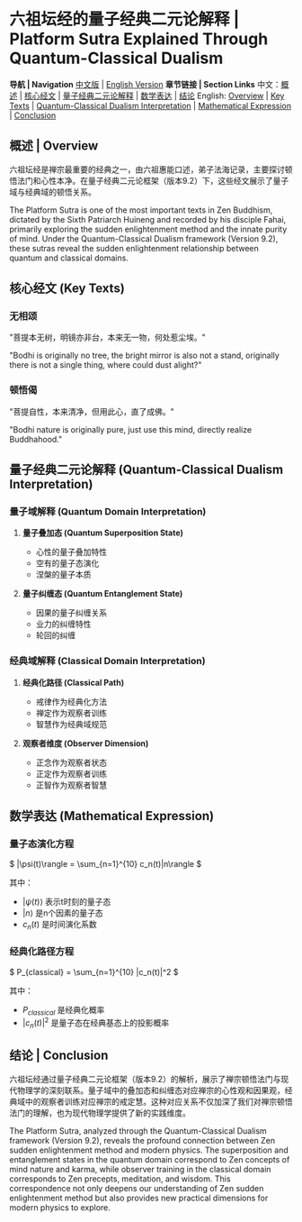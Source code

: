 # 六祖坛经的量子经典二元论解释 | Platform Sutra Explained Through Quantum-Classical Dualism

**导航 | Navigation**
[中文版](#六祖坛经解析) | [English Version](#platform-sutra-analysis)
**章节链接 | Section Links**
中文：[概述](#概述-overview) | [核心经文](#核心经文-key-texts) | [量子经典二元论解释](#量子经典二元论解释-quantum-classical-dualism-interpretation) | [数学表达](#数学表达-mathematical-expression) | [结论](#结论-conclusion)
English: [Overview](#概述-overview) | [Key Texts](#核心经文-key-texts) | [Quantum-Classical Dualism Interpretation](#量子经典二元论解释-quantum-classical-dualism-interpretation) | [Mathematical Expression](#数学表达-mathematical-expression) | [Conclusion](#结论-conclusion)

## 概述 | Overview

六祖坛经是禅宗最重要的经典之一，由六祖惠能口述，弟子法海记录，主要探讨顿悟法门和心性本净。在量子经典二元论框架（版本9.2）下，这些经文展示了量子域与经典域的顿悟关系。

The Platform Sutra is one of the most important texts in Zen Buddhism, dictated by the Sixth Patriarch Huineng and recorded by his disciple Fahai, primarily exploring the sudden enlightenment method and the innate purity of mind. Under the Quantum-Classical Dualism framework (Version 9.2), these sutras reveal the sudden enlightenment relationship between quantum and classical domains.

## 核心经文 (Key Texts)

### 无相颂
"菩提本无树，明镜亦非台，本来无一物，何处惹尘埃。"

"Bodhi is originally no tree, the bright mirror is also not a stand, originally there is not a single thing, where could dust alight?"

### 顿悟偈
"菩提自性，本来清净，但用此心，直了成佛。"

"Bodhi nature is originally pure, just use this mind, directly realize Buddhahood."

## 量子经典二元论解释 (Quantum-Classical Dualism Interpretation)

### 量子域解释 (Quantum Domain Interpretation)
1. **量子叠加态 (Quantum Superposition State)**
   - 心性的量子叠加特性
   - 空有的量子态演化
   - 涅槃的量子本质

2. **量子纠缠态 (Quantum Entanglement State)**
   - 因果的量子纠缠关系
   - 业力的纠缠特性
   - 轮回的纠缠

### 经典域解释 (Classical Domain Interpretation)
1. **经典化路径 (Classical Path)**
   - 戒律作为经典化方法
   - 禅定作为观察者训练
   - 智慧作为经典域规范

2. **观察者维度 (Observer Dimension)**
   - 正念作为观察者状态
   - 正定作为观察者训练
   - 正智作为观察者智慧

## 数学表达 (Mathematical Expression)

### 量子态演化方程

$`
|\psi(t)\rangle = \sum_{n=1}^{10} c_n(t)|n\rangle
`$

其中：
- $`|\psi(t)\rangle`$ 表示t时刻的量子态
- $`|n\rangle`$ 是n个因素的量子态
- $`c_n(t)`$ 是时间演化系数

### 经典化路径方程

$`
P_{classical} = \sum_{n=1}^{10} |c_n(t)|^2
`$

其中：
- $`P_{classical}`$ 是经典化概率
- $`|c_n(t)|^2`$ 是量子态在经典基态上的投影概率

## 结论 | Conclusion

六祖坛经通过量子经典二元论框架（版本9.2）的解析，展示了禅宗顿悟法门与现代物理学的深刻联系。量子域中的叠加态和纠缠态对应禅宗的心性观和因果观，经典域中的观察者训练对应禅宗的戒定慧。这种对应关系不仅加深了我们对禅宗顿悟法门的理解，也为现代物理学提供了新的实践维度。

The Platform Sutra, analyzed through the Quantum-Classical Dualism framework (Version 9.2), reveals the profound connection between Zen sudden enlightenment method and modern physics. The superposition and entanglement states in the quantum domain correspond to Zen concepts of mind nature and karma, while observer training in the classical domain corresponds to Zen precepts, meditation, and wisdom. This correspondence not only deepens our understanding of Zen sudden enlightenment method but also provides new practical dimensions for modern physics to explore.